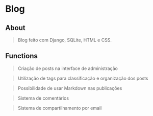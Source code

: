 # Blog

## About
> Blog feito com Django, SQLite, HTML e CSS.

## Functions
> Criação de posts na interface de administração

> Utilização de tags para classificação e organização dos posts

> Possibilidade de usar Markdown nas publicações

> Sistema de comentários

> Sistema de compartilhamento por email
